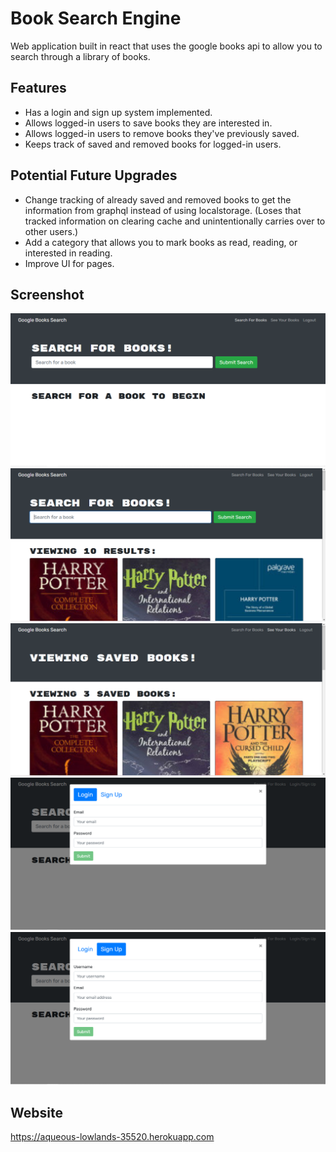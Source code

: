 # Book Search Engine
Web application built in react that uses the google books api to allow you to search through a library of books.

## Features
* Has a login and sign up system implemented.
* Allows logged-in users to save books they are interested in.
* Allows logged-in users to remove books they've previously saved.
* Keeps track of saved and removed books for logged-in users.

## Potential Future Upgrades
* Change tracking of already saved and removed books to get the information from graphql instead of using localstorage. (Loses that tracked information on clearing cache and unintentionally carries over to other users.)
* Add a category that allows you to mark books as read, reading, or interested in reading.
* Improve UI for pages.

## Screenshot
!['Empty Home Page'](./screenshots/Empty-Search.PNG)
!['Search Books Page'](./screenshots/Search-Books-Page.PNG)
!['Saved Books Page'](./screenshots/Saved-Books-Page.PNG)
!['Login Form'](./screenshots/Login-Form.PNG)
!['Sign Up Form'](./screenshots/Signup-Form.PNG)

## Website
https://aqueous-lowlands-35520.herokuapp.com